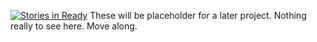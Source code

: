 [![Stories in Ready](https://badge.waffle.io/antonioortegajr/Funafuti-Brass-Quail-.png?label=ready&title=Ready)](https://waffle.io/antonioortegajr/Funafuti-Brass-Quail-)
These will be placeholder for a later project. Nothing really to see here. Move along.
